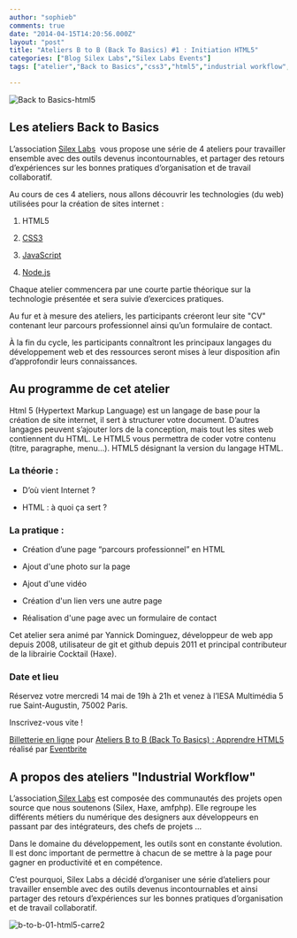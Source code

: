 ```yaml
---
author: "sophieb"
comments: true
date: "2014-04-15T14:20:56.000Z"
layout: "post"
title: "Ateliers B to B (Back To Basics) #1 : Initiation HTML5"
categories: ["Blog Silex Labs","Silex Labs Events"]
tags: ["atelier","Back to Basics","css3","html5","industrial workflow","javaScript","node.js","silex labs","site internet"]

---
```

![Back to Basics-html5](https://www.silexlabs.org/wp-content/uploads/2014/04/b-to-b-01-html5-2.png)




## Les ateliers Back to Basics




L’association [Silex Labs](https://www.silexlabs.org/)  vous propose une série de 4 ateliers pour travailler ensemble avec des outils devenus incontournables, et partager des retours d’expériences sur les bonnes pratiques d’organisation et de travail collaboratif.







Au cours de ces 4 ateliers, nous allons découvrir les technologies (du web) utilisées pour la création de sites internet :









  1. HTML5


  2. [CSS3](https://www.silexlabs.org/201972/the-blog/blog-silex-labs/ateliers-b-to-b-back-to-basics-2-notions-css3/)


  3. [JavaScript](https://www.silexlabs.org/201975/the-blog/blog-silex-labs/ateliers-b-to-b-back-to-basics-3-utilisation-de-javascript/)


  4. [Node.js](https://www.silexlabs.org/201977/the-blog/blog-silex-labs/ateliers-b-to-b-back-to-basics-4-debuter-node-js)










Chaque atelier commencera par une courte partie théorique sur la technologie présentée et sera suivie d’exercices pratiques.




Au fur et à mesure des ateliers, les participants créeront leur site "CV" contenant leur parcours professionnel ainsi qu’un formulaire de contact.




À la fin du cycle, les participants connaîtront les principaux langages du développement web et des ressources seront mises à leur disposition afin d’approfondir leurs connaissances.








## Au programme de cet atelier


Html 5 (Hypertext Markup Language) est un langage de base pour la création de site internet, il sert à structurer votre document. D’autres langages peuvent s’ajouter lors de la conception, mais tout les sites web contiennent du HTML. Le HTML5 vous permettra de coder votre contenu (titre, paragraphe, menu…). HTML5 désignant la version du langage HTML.


### La théorie :






  * D’où vient Internet ?


  * HTML : à quoi ça sert ?




### La pratique :






  * Création d’une page “parcours professionnel” en HTML


  * Ajout d'une photo sur la page


  * Ajout d'une vidéo


  * Création d'un lien vers une autre page


  * Réalisation d'une page avec un formulaire de contact




Cet atelier sera animé par Yannick Dominguez, développeur de web app depuis 2008, utilisateur de git et github depuis 2011 et principal contributeur de la librairie Cocktail (Haxe).





### Date et lieu


Réservez votre mercredi 14 mai de 19h à 21h et venez à l’IESA Multimédia 5 rue Saint-Augustin, 75002 Paris.


Inscrivez-vous vite !













[Billetterie en ligne](http://www.eventbrite.fr/r/etckt) pour [Ateliers B to B (Back To Basics) : Apprendre HTML5](https://www.eventbrite.fr/e/billets-ateliers-b-to-b-back-to-basics-apprendre-html5-11427852013?ref=etckt) réalisé par [Eventbrite](http://www.eventbrite.fr?ref=etckt)







## A propos des ateliers "Industrial Workflow"




L’association[ Silex Labs](https://www.silexlabs.org/) est composée des communautés des projets open source que nous soutenons (Silex, Haxe, amfphp). Elle regroupe les différents métiers du numérique des designers aux développeurs en passant par des intégrateurs, des chefs de projets ...




Dans le domaine du développement, les outils sont en constante évolution. Il est donc important de permettre à chacun de se mettre à la page pour gagner en productivité et en compétence.




C’est pourquoi, Silex Labs a décidé d’organiser une série d’ateliers pour travailler ensemble avec des outils devenus incontournables et ainsi partager des retours d’expériences sur les bonnes pratiques d’organisation et de travail collaboratif.








![b-to-b-01-html5-carre2](https://www.silexlabs.org/wp-content/uploads/2014/04/b-to-b-01-html5-carre2.png)








